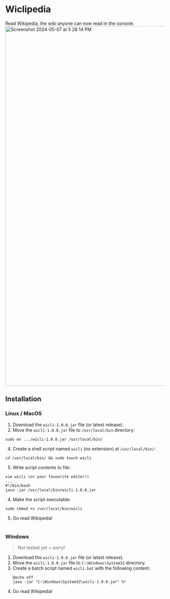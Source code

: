 # Wiclipedia
Read Wikipedia, the wiki anyone can now read in the console.
<img width="1136" alt="Screenshot 2024-05-07 at 5 28 14 PM" src="https://github.com/pocketrice/Wiclipedia/assets/79682953/83aac47e-9d78-43e2-8b2c-aad7001ff985">


## Installation

### Linux / MacOS
1. Download the `wicli-1.0.0.jar` file (or latest release).
2. Move the `wicli-1.0.0.jar` file to `/usr/local/bin` directory:
```
sudo mv .../wicli-1.0.0.jar /usr/local/bin/
```

4. Create a shell script named `wicli` (no extension) at `/usr/local/bin/`:
```
cd /usr/local/bin/ && sudo touch wicli
```

5. Write script contents to file:
```
vim wicli (or your favourite editor!)
...
#!/bin/bash
java -jar /usr/local/bin/wicli-1.0.0.jar
```

4. Make the script executable:
```
sudo chmod +x /usr/local/bin/wicli
```

5. Go read Wikipedia!
<br><br>
### Windows
> Not tested yet ~ sorry!
1. Download the `wicli-1.0.0.jar` file (or latest release).
2. Move the `wicli-1.0.0.jar` file to `C:\Windows\System32` directory.
3. Create a batch script named `wicli.bat` with the following content:
    ```
    @echo off
    java -jar "C:\Windows\System32\wicli-1.0.0.jar" %*
    ```
4. Go read Wikipedia!
